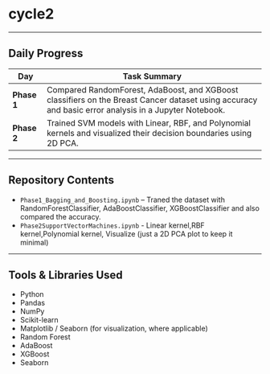 # cycle2

---

## Daily Progress

| Day   | Task Summary |
|-------|--------------|
| **Phase 1** | Compared RandomForest, AdaBoost, and XGBoost classifiers on the Breast Cancer dataset using accuracy and basic error analysis in a Jupyter Notebook. |
| **Phase 2** | Trained SVM models with Linear, RBF, and Polynomial kernels and visualized their decision boundaries using 2D PCA. |



---

## Repository Contents

- `Phase1_Bagging_and_Boosting.ipynb`               – Traned the dataset with RandomForestClassifier, AdaBoostClassifier, XGBoostClassifier and also compared the accuracy.
- `Phase2SupportVectorMachines.ipynb`               - Linear kernel,RBF kernel,Polynomial kernel, Visualize (just a 2D PCA plot to keep it minimal)
---

## Tools & Libraries Used

- Python
- Pandas
- NumPy
- Scikit-learn
- Matplotlib / Seaborn (for visualization, where applicable)
- Random Forest
- AdaBoost
- XGBoost
- Seaborn


